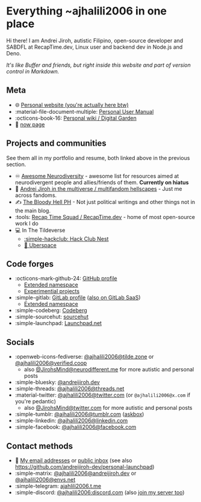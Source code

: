 # Everything ~ajhalili2006 in one place

Hi there! I am Andrei Jiroh, autistic Filipino, open-source developer and SABDFL at RecapTime.dev, Linux user and backend dev in Node.js and Deno.

_It's like Buffer and friends, but right inside this website and part of version control in Markdown._

## Meta

* :globe_with_meridians: [Personal website (you're actually here btw)](./index.md)
* :material-file-document-multiple: [Personal User Manual](./user-manual/index.md)
* :octicons-book-16: [Personal wiki / Digital Garden](https://wiki.andreijiroh.dev)
* :calendar: [now page](./now.md)

## Projects and communities

See them all in my portfolio and resume, both linked above in the previous section.

* :infinity: [Awesome Neurodiversity](https://linktr.ee/AwesomeND) - awesome list for resources aimed at neurodivergent people and allies/friends of them. **Currently on hiatus**
* :compass: [Andrei Jiroh in the multiverse / multifandom hellscapes](https://linktr.ee/MFHellscapes) - Just me across fandoms.
* :writing_hand: [The Bloody Hell PH](https://fromthebshq.carrd.co/) - Not just political writings and other things not in the main blog.
* :tools: [Recap Time Squad / RecapTime.dev](https://recaptime.dev) - home of most open-source work I do
* :computer: In The Tildeverse
    * [:simple-hackclub: Hack Club Nest](https://wiki.andreijiroh.dev/garden/tildeverse/hackclub-nest)
    * [:rocket: Uberspace](https://wiki.andreijiroh.dev/garden/tildeverse/uberspace)

## Code forges

* :octicons-mark-github-24: [GitHub profile](https://github.com/ajhalili2006)
    * [Extended namespace](https://github.com/andreijiroh-dev)
    * [Experimential projects](https://github.com/ajhalili2006-experiments)
* :simple-gitlab: [GitLab profile](https://mau.dev/ajhalili2006) ([also on GitLab SaaS](https://gitlab.com/ajhalili2006))
    * [Extended namespace](https://mau.dev/andreijiroh-dev)
* :simple-codeberg: [Codeberg](https://codeberg.org/ajhalili2006)
* :simple-sourcehut: [sourcehut](https://sr.ht/~ajhalili2006)
* :simple-launchpad: [Launchpad.net](https://launchpad.net/~ajhalili2006)

## Socials

* :openweb-icons-fediverse: [@ajhalili2006@tilde.zone](https://tilde.zone/@ajhalili2006) or [@ajhalili2006@verified.coop](https://verified.coop/@ajhalili2006)
    * also [@JirohsMind@neurodifferent.me](https://neurodifferent.me/@JirohsMind) for more autistic and personal posts
* :simple-bluesky: [@andreijiroh.dev](https://bsky.app/profile/andreijiroh.dev)
* :simple-threads: [@ajhalili2006@threads.net](https://threads.net/@ajhalili2006)
* :material-twitter: [@ajhalili2006@twitter.com](https://twitter.com/@ajhalili2006) (or `@ajhalili2006@x.com` if you're pedantic)
    * also [@JirohsMind@twitter.com](https://twitter.com/@JirohsMind) for more autistic and personal posts
* :simple-tumblr: [@ajhalili2006@tumblr.com](https://tumblr.com/ajhalili2006) ([askbox](https://www.tumblr.com/new/ask/ajhalili2006))
* :simple-linkedin: [@ajhalili2006@linkedin.com](https://linkedin.com/in/ajhalili2006)
* :simple-facebook: [@ajhalili2006@facebook.com](https://facebook.com/ajhalili2006)

## Contact methods

* :e-mail: [My email addresses](./contact/details.md#email) or [public inbox](https://wiki.andreijiroh.dev/garden/tools/public-inbox)
(see also <https://github.com/andreijiroh-dev/personal-launchpad>)
* :simple-matrix: [@ajhalili2006@andreijiroh.dev](https://matrix.to/#/@ajhalili2006:andreijiroh.dev) or [@ajhalili2006@envs.net](https://matrix.to/#/@ajhalili2006:envs.net)
* :simple-telegram: [ajahlili2006.t.me](https://ajhalili2006.t.me)
* :simple-discord: [@ajhalili2006:discord.com](https://discord.com/users/) (also [join my server too](https://discord.gg/TBD))
